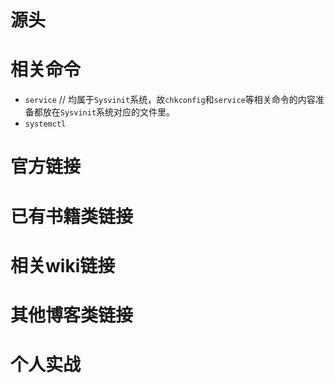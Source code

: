 
# 源头

# 相关命令

- `service` // 均属于`Sysvinit`系统，故`chkconfig`和`service`等相关命令的内容准备都放在`Sysvinit`系统对应的文件里。
- `systemctl`

# 官方链接

# 已有书籍类链接

# 相关wiki链接

# 其他博客类链接

# 个人实战
